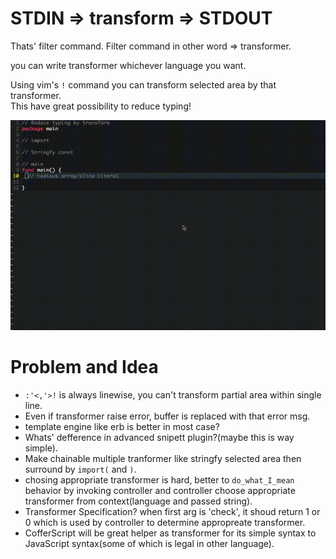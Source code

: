 # STDIN => transform => STDOUT

Thats' filter command.
Filter command in other word => transformer.

you can write transformer whichever language you want.  

Using vim's `!` command you can transform selected area by that transformer.  
This have great possibility to reduce typing!  

![Movie](https://raw.githubusercontent.com/t9md/t9md/772e1fe5287a29c01b3bb2418f757aa29785a4f8/img/transform.gif)

# Problem and Idea
* `:'<,'>!` is always linewise, you can't transform partial area within single line.
* Even if transformer raise error, buffer is replaced with that error msg.
* template engine like erb is better in most case?
* Whats' defference in advanced snipett plugin?(maybe this is way simple).
* Make chainable multiple tranformer like stringfy selected area then surround by `import(` and `)`.
* chosing appropriate transformer is hard, better to `do_what_I_mean` behavior by invoking controller and controller choose appropriate transformer from context(language and passed string).
* Transformer Specification? when first arg is 'check', it shoud return 1 or 0 which is used by controller to determine appropreate transformer.
* CofferScript will be great helper as transformer for its simple syntax to JavaScript syntax(some of which is legal in other language).
